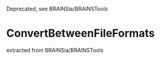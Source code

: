 Deprecated, see BRAINSia/BRAINSTools

# ConvertBetweenFileFormats
extracted from BRAINSia/BRAINSTools

